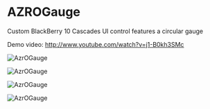 AZROGauge
=========

Custom BlackBerry 10 Cascades UI control features a circular gauge

Demo video: http://www.youtube.com/watch?v=j1-B0kh3SMc

![AzrOGauge](http://i.imgur.com/Vl5teo7.png)

![AzrOGauge](http://i.imgur.com/XPrpRn0.png)

![AzrOGauge](http://i.imgur.com/Y1yl1eA.png)

![AzrOGauge](http://i.imgur.com/vpOlyHM.png)



